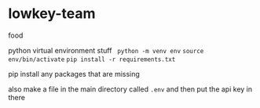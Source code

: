 # lowkey-team
food

python virtual environment stuff
``` python -m venv env```
```source env/bin/activate```
```pip install -r requirements.txt```

pip install any packages that are missing

also make a file in the main directory called `.env` and then put the api key in there
